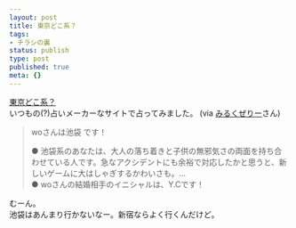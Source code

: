 ```yaml
---
layout: post
title: 東京どこ系？
tags:
- チラシの裏
status: publish
type: post
published: true
meta: {}
---
```

<a title="東京どこ系？" href="http://u-maker.com/170276.html">東京どこ系？</a>  <br />いつもの(?)占いメーカーなサイトで占ってみました。 (via <a title="みるくぜりー | 東京どこ系？占い。" href="http://kayano.jugem.cc/?eid=229">みるくぜりー</a>さん)  <blockquote> <p>woさんは池袋 です！ </p><p>●    池袋系のあなたは、大人の落ち着きと子供の無邪気さの両面を持ち合わせている人です。急なアクシデントにも余裕で対応したかと思うと、新しいゲームに大はしゃぎするかわいさも。&hellip;<br />●    woさんの結婚相手のイニシャルは、Y.Cです！</p> </blockquote>  むーん。<br />池袋はあんまり行かないなー。新宿ならよく行くんだけど。
